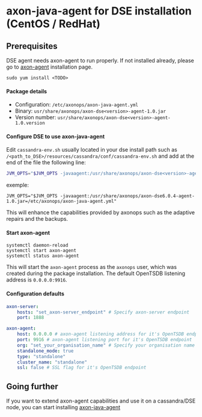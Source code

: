 # axon-java-agent for DSE installation (CentOS / RedHat)

## Prerequisites

DSE agent needs axon-agent to run properly. If not installed already, please go to [axon-agent](../agent/centos) installation page.

``` -
sudo yum install <TODO>
```

#### Package details

* Configuration: `/etc/axonops/axon-java-agent.yml`
* Binary: `usr/share/axonops/axon-dse<version>-agent-1.0.jar`
* Version number: `usr/share/axonops/axon-dse<version>-agent-1.0.version`

#### Configure DSE to use axon-java-agent

Edit `cassandra-env.sh` usually located in your dse install path such as `/<path_to_DSE>/resources/cassandra/conf/cassandra-env.sh` and add at the end of the file the following line:

``` bash 
JVM_OPTS="$JVM_OPTS -javaagent:/usr/share/axonops/axon-dse<version>-agent-1.0.jar=/etc/axonops/axon-java-agent.yml"
```

exemple:
``` -
JVM_OPTS="$JVM_OPTS -javaagent:/usr/share/axonops/axon-dse6.0.4-agent-1.0.jar=/etc/axonops/axon-java-agent.yml"
```

This will enhance the capabilities provided by axonops such as the adaptive repairs and the backups.

#### Start axon-agent

``` -
systemctl daemon-reload
systemctl start axon-agent
systemctl status axon-agent
```

This will start the `axon-agent` process as the `axonops` user, which was created during the package installation. The default OpenTSDB listening address is `0.0.0.0:9916`.

#### Configuration defaults

``` yaml
axon-server:
    hosts: "set_axon-server_endpoint" # Specify axon-server endpoint
    port: 1888

axon-agent:
    host: 0.0.0.0 # axon-agent listening address for it's OpenTSDB endpoint
    port: 9916 # axon-agent listening port for it's OpenTSDB endpoint
    org: "set_your_organisation_name" # Specify your organisation name
    standalone_mode: true
    type: "standalone"
    cluster_name: "standalone"
    ssl: false # SSL flag for it's OpenTSDB endpoint
```

## Going further

If you want to extend axon-agent capabilities and use it on a cassandra/DSE node, you can start installing [axon-java-agent](../../cassandra-agent.md)